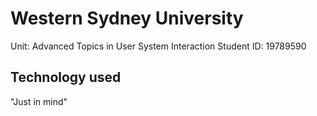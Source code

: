 # Western Sydney University
Unit: Advanced Topics in User System Interaction
Student ID: 19789590

## Technology used
"Just in mind"
